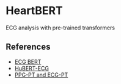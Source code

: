 # HeartBERT

ECG analysis with pre-trained transformers

## References
* [ECG BERT](https://arxiv.org/abs/2306.06340)
* [HuBERT-ECG](https://www.medrxiv.org/content/10.1101/2024.11.14.24317328v1)
* [PPG-PT and ECG-PT](https://arxiv.org/abs/2407.20775)
